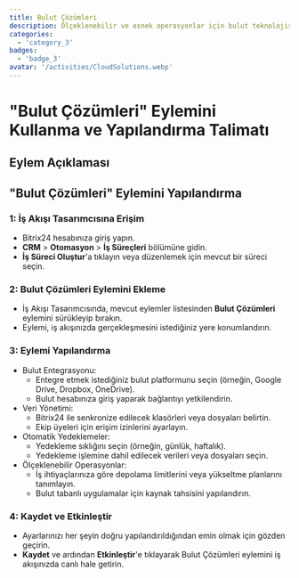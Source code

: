 ```yaml
---
title: Bulut Çözümleri
description: Ölçeklenebilir ve esnek operasyonlar için bulut teknolojisinden yararlanın.
categories: 
  - 'category_3'
badges: 
  - 'badge_3'
avatar: '/activities/CloudSolutions.webp'
---
```

# "Bulut Çözümleri" Eylemini Kullanma ve Yapılandırma Talimatı

## Eylem Açıklaması

## **"Bulut Çözümleri" Eylemini Yapılandırma**

### 1: İş Akışı Tasarımcısına Erişim
- Bitrix24 hesabınıza giriş yapın.
- **CRM** > **Otomasyon** > **İş Süreçleri** bölümüne gidin.
- **İş Süreci Oluştur**'a tıklayın veya düzenlemek için mevcut bir süreci seçin.

### 2: Bulut Çözümleri Eylemini Ekleme
- İş Akışı Tasarımcısında, mevcut eylemler listesinden **Bulut Çözümleri** eylemini sürükleyip bırakın.
- Eylemi, iş akışınızda gerçekleşmesini istediğiniz yere konumlandırın.

### 3: Eylemi Yapılandırma
- Bulut Entegrasyonu:
  - Entegre etmek istediğiniz bulut platformunu seçin (örneğin, Google Drive, Dropbox, OneDrive).
  - Bulut hesabınıza giriş yaparak bağlantıyı yetkilendirin.
- Veri Yönetimi:
  - Bitrix24 ile senkronize edilecek klasörleri veya dosyaları belirtin.
  - Ekip üyeleri için erişim izinlerini ayarlayın.
- Otomatik Yedeklemeler:
  - Yedekleme sıklığını seçin (örneğin, günlük, haftalık).
  - Yedekleme işlemine dahil edilecek verileri veya dosyaları seçin.
- Ölçeklenebilir Operasyonlar:
  - İş ihtiyaçlarınıza göre depolama limitlerini veya yükseltme planlarını tanımlayın.
  - Bulut tabanlı uygulamalar için kaynak tahsisini yapılandırın.

### 4: Kaydet ve Etkinleştir
- Ayarlarınızı her şeyin doğru yapılandırıldığından emin olmak için gözden geçirin.
- **Kaydet** ve ardından **Etkinleştir**'e tıklayarak Bulut Çözümleri eylemini iş akışınızda canlı hale getirin.